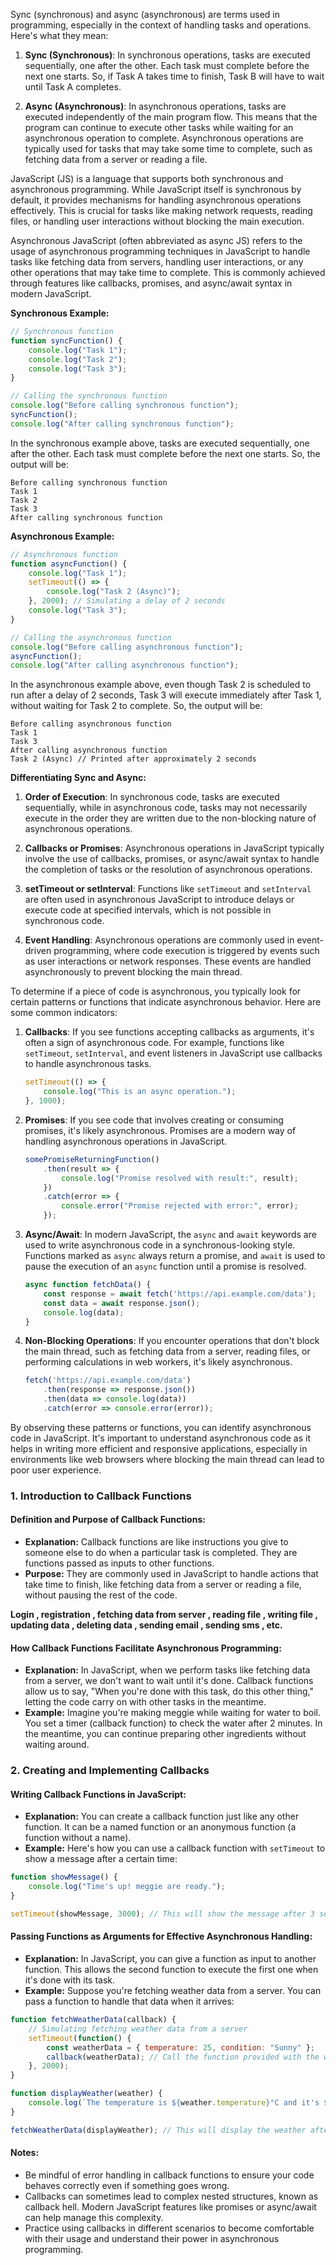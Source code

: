 Sync (synchronous) and async (asynchronous) are terms used in programming, especially in the context of handling tasks and operations. Here's what they mean:

1. **Sync (Synchronous)**: In synchronous operations, tasks are executed sequentially, one after the other. Each task must complete before the next one starts. So, if Task A takes time to finish, Task B will have to wait until Task A completes.

2. **Async (Asynchronous)**: In asynchronous operations, tasks are executed independently of the main program flow. This means that the program can continue to execute other tasks while waiting for an asynchronous operation to complete. Asynchronous operations are typically used for tasks that may take some time to complete, such as fetching data from a server or reading a file.

JavaScript (JS) is a language that supports both synchronous and asynchronous programming. While JavaScript itself is synchronous by default, it provides mechanisms for handling asynchronous operations effectively. This is crucial for tasks like making network requests, reading files, or handling user interactions without blocking the main execution.

Asynchronous JavaScript (often abbreviated as async JS) refers to the usage of asynchronous programming techniques in JavaScript to handle tasks like fetching data from servers, handling user interactions, or any other operations that may take time to complete. This is commonly achieved through features like callbacks, promises, and async/await syntax in modern JavaScript.


**Synchronous Example:**

```javascript
// Synchronous function
function syncFunction() {
    console.log("Task 1");
    console.log("Task 2");
    console.log("Task 3");
}

// Calling the synchronous function
console.log("Before calling synchronous function");
syncFunction();
console.log("After calling synchronous function");
```

In the synchronous example above, tasks are executed sequentially, one after the other. Each task must complete before the next one starts. So, the output will be:

```
Before calling synchronous function
Task 1
Task 2
Task 3
After calling synchronous function
```

**Asynchronous Example:**

```javascript
// Asynchronous function
function asyncFunction() {
    console.log("Task 1");
    setTimeout(() => {
        console.log("Task 2 (Async)");
    }, 2000); // Simulating a delay of 2 seconds
    console.log("Task 3");
}

// Calling the asynchronous function
console.log("Before calling asynchronous function");
asyncFunction();
console.log("After calling asynchronous function");
```

In the asynchronous example above, even though Task 2 is scheduled to run after a delay of 2 seconds, Task 3 will execute immediately after Task 1, without waiting for Task 2 to complete. So, the output will be:

```
Before calling asynchronous function
Task 1
Task 3
After calling asynchronous function
Task 2 (Async) // Printed after approximately 2 seconds
```


**Differentiating Sync and Async:**

1. **Order of Execution**: In synchronous code, tasks are executed sequentially, while in asynchronous code, tasks may not necessarily execute in the order they are written due to the non-blocking nature of asynchronous operations.

2. **Callbacks or Promises**: Asynchronous operations in JavaScript typically involve the use of callbacks, promises, or async/await syntax to handle the completion of tasks or the resolution of asynchronous operations.

3. **setTimeout or setInterval**: Functions like `setTimeout` and `setInterval` are often used in asynchronous JavaScript to introduce delays or execute code at specified intervals, which is not possible in synchronous code.

4. **Event Handling**: Asynchronous operations are commonly used in event-driven programming, where code execution is triggered by events such as user interactions or network responses. These events are handled asynchronously to prevent blocking the main thread.



To determine if a piece of code is asynchronous, you typically look for certain patterns or functions that indicate asynchronous behavior. Here are some common indicators:

1. **Callbacks**: If you see functions accepting callbacks as arguments, it's often a sign of asynchronous code. For example, functions like `setTimeout`, `setInterval`, and event listeners in JavaScript use callbacks to handle asynchronous tasks.

    ```javascript
    setTimeout(() => {
        console.log("This is an async operation.");
    }, 1000);
    ```

2. **Promises**: If you see code that involves creating or consuming promises, it's likely asynchronous. Promises are a modern way of handling asynchronous operations in JavaScript.

    ```javascript
    somePromiseReturningFunction()
        .then(result => {
            console.log("Promise resolved with result:", result);
        })
        .catch(error => {
            console.error("Promise rejected with error:", error);
        });
    ```

3. **Async/Await**: In modern JavaScript, the `async` and `await` keywords are used to write asynchronous code in a synchronous-looking style. Functions marked as `async` always return a promise, and `await` is used to pause the execution of an `async` function until a promise is resolved.

    ```javascript
    async function fetchData() {
        const response = await fetch('https://api.example.com/data');
        const data = await response.json();
        console.log(data);
    }
    ```

4. **Non-Blocking Operations**: If you encounter operations that don't block the main thread, such as fetching data from a server, reading files, or performing calculations in web workers, it's likely asynchronous.

    ```javascript
    fetch('https://api.example.com/data')
        .then(response => response.json())
        .then(data => console.log(data))
        .catch(error => console.error(error));
    ```

By observing these patterns or functions, you can identify asynchronous code in JavaScript. It's important to understand asynchronous code as it helps in writing more efficient and responsive applications, especially in environments like web browsers where blocking the main thread can lead to poor user experience.





### 1. Introduction to Callback Functions

#### Definition and Purpose of Callback Functions:
   - **Explanation:** Callback functions are like instructions you give to someone else to do when a particular task is completed. They are functions passed as inputs to other functions.
   - **Purpose:** They are commonly used in JavaScript to handle actions that take time to finish, like fetching data from a server or reading a file, without pausing the rest of the code.

   **Login , registration , fetching data from server , reading file , writing file , updating data , deleting data , sending email , sending sms , etc.**

#### How Callback Functions Facilitate Asynchronous Programming:
   - **Explanation:** In JavaScript, when we perform tasks like fetching data from a server, we don't want to wait  until it's done. Callback functions allow us to say, "When you're done with this task, do this other thing," letting the code carry on with other tasks in the meantime.
   - **Example:** Imagine you're making meggie while waiting for water to boil. You set a timer (callback function) to check the water after 2 minutes. In the meantime, you can continue preparing other ingredients without waiting around.

### 2. Creating and Implementing Callbacks

#### Writing Callback Functions in JavaScript:
   - **Explanation:** You can create a callback function just like any other function. It can be a named function or an anonymous function (a function without a name).
   - **Example:** Here's how you can use a callback function with `setTimeout` to show a message after a certain time:

   ```javascript
   function showMessage() {
       console.log("Time's up! meggie are ready.");
   }

   setTimeout(showMessage, 3000); // This will show the message after 3 seconds
   ```

#### Passing Functions as Arguments for Effective Asynchronous Handling:
   - **Explanation:** In JavaScript, you can give a function as input to another function. This allows the second function to execute the first one when it's done with its task.
   - **Example:** Suppose you're fetching weather data from a server. You can pass a function to handle that data when it arrives:

   ```javascript
   function fetchWeatherData(callback) {
       // Simulating fetching weather data from a server
       setTimeout(function() {
           const weatherData = { temperature: 25, condition: "Sunny" };
           callback(weatherData); // Call the function provided with the weather data
       }, 2000);
   }

   function displayWeather(weather) {
       console.log(`The temperature is ${weather.temperature}°C and it's ${weather.condition}.`);
   }

   fetchWeatherData(displayWeather); // This will display the weather after 2 seconds
   ```

#### Notes:
   - Be mindful of error handling in callback functions to ensure your code behaves correctly even if something goes wrong.
   - Callbacks can sometimes lead to complex nested structures, known as callback hell. Modern JavaScript features like promises or async/await can help manage this complexity.
   - Practice using callbacks in different scenarios to become comfortable with their usage and understand their power in asynchronous programming.